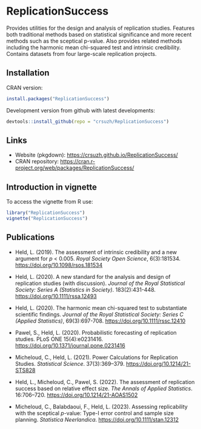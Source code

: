 # ReplicationSuccess

Provides utilities for the design and analysis of replication studies.
Features both traditional methods based on statistical significance and
more recent methods such as the sceptical p-value. Also provides related
methods including the harmonic mean chi-squared test and intrinsic credibility.
Contains datasets from four large-scale replication projects.

## Installation

CRAN version:
```r
install.packages("ReplicationSuccess")
```

Development version from github with latest developments:
```r
devtools::install_github(repo = "crsuzh/ReplicationSuccess")
```

## Links


- Website (pkgdown): https://crsuzh.github.io/ReplicationSuccess/
- CRAN repository: https://cran.r-project.org/web/packages/ReplicationSuccess/

## Introduction in vignette

To access the vignette from R use:
```r
library("ReplicationSuccess")
vignette("ReplicationSuccess")
```


## Publications

  - Held, L. (2019). The assessment of intrinsic credibility and a new argument
    for *p* < 0.005. *Royal Society Open Science*, 6(3):181534.
    <https://doi.org/10.1098/rsos.181534>
  
  - Held, L. (2020). A new standard for the analysis and design of replication
    studies (with discussion). *Journal of the Royal Statistical Society: Series
    A (Statistics in Society)*. 183(2):431-448.
    <https://doi.org/10.1111/rssa.12493>
  
  - Held, L. (2020). The harmonic mean chi-squared test to substantiate
    scientific findings. *Journal of the Royal Statistical Society: Series C
    (Applied Statistics)*, 69(3):697-708. <https://doi.org/10.1111/rssc.12410>

  - Pawel, S., Held, L. (2020). Probabilistic forecasting of replication
    studies. PLoS ONE 15(4):e0231416.
    <https://doi.org/10.1371/journal.pone.0231416>
    
  - Micheloud, C., Held, L. (2021). Power Calculations for Replication Studies.
    *Statistical Science*. 37(3):369–379. <https://doi.org/10.1214/21-STS828>
    
  - Held, L., Micheloud, C., Pawel, S. (2022). The assessment of replication
    success based on relative effect size. *The Annals of Applied Statistics*.
    16:706–720. <https://doi.org/10.1214/21-AOAS1502>
  
  - Micheloud, C., Balabdaoui, F., Held, L. (2023). Assessing replicability with
    the sceptical *p*-value: Type-I error control and sample size planning.
    *Statistica Neerlandica*. <https://doi.org/10.1111/stan.12312>
